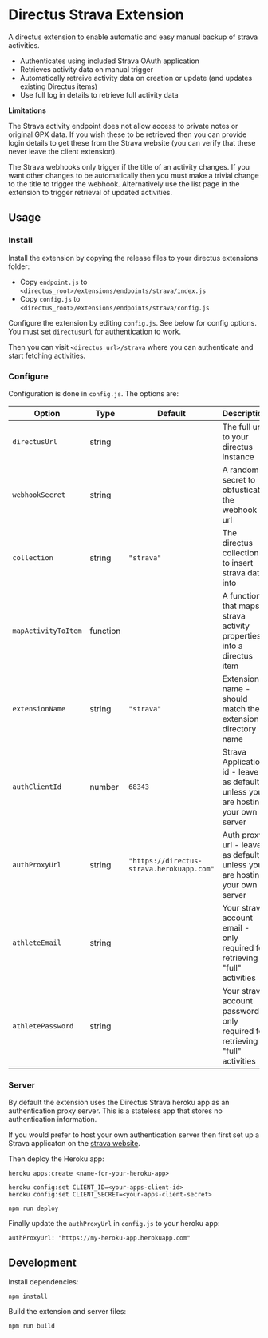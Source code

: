 # Directus Strava Extension

A directus extension to enable automatic and easy manual backup of strava activities.

- Authenticates using included Strava OAuth application
- Retrieves activity data on manual trigger
- Automatically retreive activity data on creation or update (and updates existing Directus items)
- Use full log in details to retrieve full activity data

**Limitations**

The Strava activity endpoint does not allow access to private notes or original GPX data. If you wish these to be retrieved then you can provide login details to get these from the Strava website (you can verify that these never leave the client extension).

The Strava webhooks only trigger if the title of an activity changes. If you want other changes to be automatically then you must make a trivial change to the title to trigger the webhook. Alternatively use the list page in the extension to trigger retrieval of updated activities.

## Usage

### Install

Install the extension by copying the release files to your directus extensions folder:

- Copy `endpoint.js` to `<directus_root>/extensions/endpoints/strava/index.js`
- Copy `config.js` to `<directus_root>/extensions/endpoints/strava/config.js`

Configure the extension by editing `config.js`. See below for config options. You must set `directusUrl` for authentication to work.

Then you can visit `<directus_url>/strava` where you can authenticate and start fetching activities.

### Configure

Configuration is done in `config.js`. The options are:

| Option              | Type     | Default                                   | Description                                                                     |
| ------------------- | -------- | ----------------------------------------- | ------------------------------------------------------------------------------- |
| `directusUrl`       | string   |                                           | The full url to your directus instance                                          |
| `webhookSecret`     | string   |                                           | A random secret to obfusticate the webhook url                                  |
| `collection`        | string   | `"strava"`                                | The directus collection to insert strava data into                              |
| `mapActivityToItem` | function |                                           | A function that maps strava activity properties into a directus item            |
| `extensionName`     | string   | `"strava"`                                | Extension name - should match the extension directory name                      |
| `authClientId`      | number   | `68343`                                   | Strava Application id - leave as default unless you are hosting your own server |
| `authProxyUrl`      | string   | `"https://directus-strava.herokuapp.com"` | Auth proxy url - leave as default unless you are hosting your own server        |
| `athleteEmail`      | string   |                                           | Your strava account email - only required for retrieving "full" activities      |
| `athletePassword`   | string   |                                           | Your strava account password - only required for retrieving "full" activities   |

### Server

By default the extension uses the Directus Strava heroku app as an authentication proxy server. This is a stateless app that stores no authentication information.

If you would prefer to host your own authentication server then first set up a Strava applicaton on the [strava website](https://developers.strava.com/docs/).

Then deploy the Heroku app:

```
heroku apps:create <name-for-your-heroku-app>

heroku config:set CLIENT_ID=<your-apps-client-id>
heroku config:set CLIENT_SECRET=<your-apps-client-secret>

npm run deploy
```

Finally update the `authProxyUrl` in `config.js` to your heroku app:

```
authProxyUrl: "https://my-heroku-app.herokuapp.com"
```

## Development

Install dependencies:

```
npm install
```

Build the extension and server files:

```
npm run build
```
